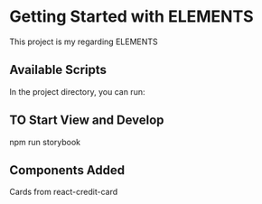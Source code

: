 # Getting Started with ELEMENTS

This project is my regarding ELEMENTS

## Available Scripts

In the project directory, you can run:

## TO Start View and Develop

npm run storybook

## Components Added
Cards from react-credit-card
